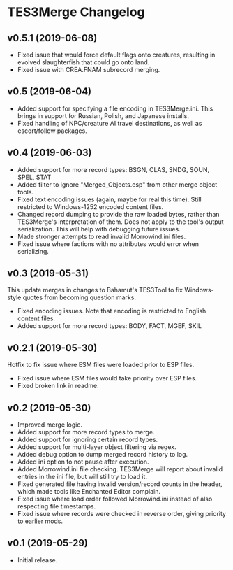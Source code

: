 # TES3Merge Changelog

## v0.5.1 (2019-06-08)

* Fixed issue that would force default flags onto creatures, resulting in evolved slaughterfish that could go onto land.
* Fixed issue with CREA.FNAM subrecord merging.

## v0.5 (2019-06-04)

* Added support for specifying a file encoding in TES3Merge.ini. This brings in support for Russian, Polish, and Japanese installs.
* Fixed handling of NPC/creature AI travel destinations, as well as escort/follow packages.

## v0.4 (2019-06-03)

* Added support for more record types: BSGN, CLAS, SNDG, SOUN, SPEL, STAT
* Added filter to ignore "Merged_Objects.esp" from other merge object tools.
* Fixed text encoding issues (again, maybe for real this time). Still restricted to Windows-1252 encoded content files.
* Changed record dumping to provide the raw loaded bytes, rather than TES3Merge's interpretation of them. Does not apply to the tool's output serialization. This will help with debugging future issues.
* Made stronger attempts to read invalid Morrowind.ini files.
* Fixed issue where factions with no attributes would error when serializing.

## v0.3 (2019-05-31)

This update merges in changes to Bahamut's TES3Tool to fix Windows-style quotes from becoming question marks.

* Fixed encoding issues. Note that encoding is restricted to English content files.
* Added support for more record types: BODY, FACT, MGEF, SKIL

## v0.2.1 (2019-05-30)

Hotfix to fix issue where ESM files were loaded prior to ESP files.

* Fixed issue where ESM files would take priority over ESP files.
* Fixed broken link in readme.

## v0.2 (2019-05-30)

* Improved merge logic.
* Added support for more record types to merge.
* Added support for ignoring certain record types.
* Added support for multi-layer object filtering via regex.
* Added debug option to dump merged record history to log.
* Added ini option to not pause after execution.
* Added Morrowind.ini file checking. TES3Merge will report about invalid entries in the ini file, but will still try to load it.
* Fixed generated file having invalid version/record counts in the header, which made tools like Enchanted Editor complain.
* Fixed issue where load order followed Morrowind.ini instead of also respecting file timestamps.
* Fixed issue where records were checked in reverse order, giving priority to earlier mods.

## v0.1 (2019-05-29)

* Initial release.
